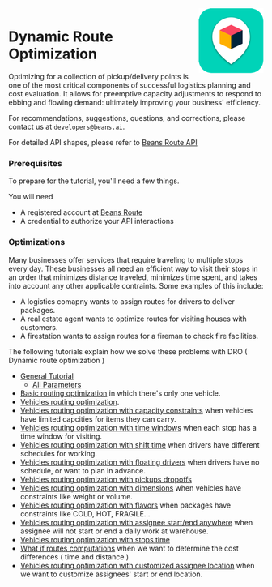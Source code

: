 <img src="assets/images/beans-128x128.png" align="right" />

# Dynamic Route Optimization

Optimizing for a collection of pickup/delivery points is one of the most critical components of successful logistics planning and cost evaluation. It allows for preemptive capacity adjustments to respond to ebbing and flowing demand: ultimately improving your business' efficiency.

For recommendations, suggestions, questions, and corrections, please contact us at
`developers@beans.ai`.

For detailed API shapes, please refer to [Beans Route API](https://www.beansroute.ai/route-api-v1.php)

### Prerequisites

To prepare for the tutorial, you'll need a few things.

You will need

   * A registered account at [Beans Route](https://beansroute.ai)
   * A credential to authorize your API interactions

### Optimizations

Many businesses offer services that require traveling to multiple stops every day. These businesses all need an efficient way to visit their stops in an order that minimizes distance traveled, minimizes time spent, and takes into account any other applicable contraints. Some examples of this include:

- A logistics comapny wants to assign routes for drivers to deliver packages.
- A real estate agent wants to optimize routes for visiting houses with customers.
- A firestation wants to assign routes for a fireman to check fire facilities.

The following tutorials explain how we solve these problems with DRO ( Dynamic route optimization )

- [General Tutorial](general-tutorial)
  - [All Parameters](https://www.beansroute.ai/route-api-v1.php#optimization-stateful)
- [Basic routing optimization](basic-routing-optimization) in which there's only one vehicle.
- [Vehicles routing optimization](vehicles-routing-optimization).
- [Vehicles routing optimization with capacity constraints](vehicles-routing-optimization-with-capacity-constraints) when vehicles have limited capcities for items they can carry.
- [Vehicles routing optimization with time windows](vehicles-routing-optimization-with-time-windows) when each stop has a time window for visiting.
- [Vehicles routing optimization with shift time](vehicles-routing-optimization-with-shift-time) when drivers have different schedules for working.
- [Vehicles routing optimization with floating drivers](vehicles-routing-optimization-with-floating-drivers) when drivers have no schedule, or want to plan in advance.
- [Vehicles routing optimization with pickups dropoffs](vehicles-routing-optimization-with-pickups-dropoffs)
- [Vehicles routing optimization with dimensions](vehicles-routing-optimization-with-dimensions) when vehicles have constraints like weight or  volume.
- [Vehicles routing optimization with flavors](vehicles-routing-optimization-with-flavors) when packages have constraints like COLD, HOT, FRAGILE...
- [Vehicles routing optimization with assignee start/end anywhere](vehicles-routing-optimization-with-assignee-start-end-anywhere) when assignee will not start or end a daily work at warehouse.
- [Vehicles routing optimization with stops time](vehicles-routing-optimization-with-stop-time)
- [What if routes computations](what-if-routes-computations) when we want to determine the cost differences ( time and distance )
- [Vehicles routing optimization with customized assignee location](vehicles-routing-optimization-with-customized-assignee-location) when we want to customize assignees' start or end location.